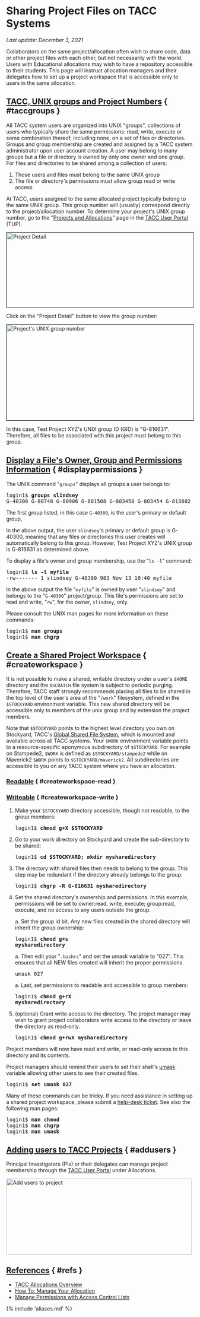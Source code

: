 # Sharing Project Files on TACC Systems
*Last update: December 3, 2021* 


Collaborators on the same project/allocation often wish to share code, data or other project files with each other, but not necessarily with the world. Users with Educational allocations may wish to have a repository accessible to their students. This page will instruct allocation managers and their delegates how to set up a project workspace that is accessible only to users in the same allocation. 

## [TACC, UNIX groups and Project Numbers](#taccgroups) { #taccgroups }

All TACC system users are organized into UNIX "groups", collections of users who typically share the same permissions: read, write, execute or some combination thereof, including none, on a set of files or directories. Groups and group membership are created and assigned by a TACC system administrator upon user account creation. A user may belong to many groups but a file or directory is owned by only one owner and one group. For files and directories to be shared among a collection of users: 

1. Those users and files must belong to the same UNIX group
2. The file or directory's permissions must allow group read or write access

At TACC, users assigned to the same allocated project typically belong to the same UNIX group. This group number will (usually) correspond directly to the project/allocation number. To determine your project's UNIX group number, go to the "[Projects and Allocations](https://portal.tacc.utexas.edu/projects-and-allocations)" page in the [TACC User Portal](http://portal.tacc.utexas.edu) (TUP).

<img alt="Project Detail" border="1" src="../../imgs/tutorials/sharingfiles-1.png" style="width: 600px; height: 201px;" />

Click on the "Project Detail" button to view the group number:

<img alt="Project's UNIX group number" border="1" src="../../imgs/tutorials/sharingfiles-1.png" style="width: 600px; height: 258px;" />

In this case, Test Project XYZ's UNIX group ID (GID) is "G-816631". Therefore, all files to be associated with this project must belong to this group.

## [Display a File's Owner, Group and Permissions Information](#displaypermissions) { #displaypermissions }

The UNIX command "`groups`" displays all groups a user belongs to:

<pre class="cmd-line">login1$ <b>groups slindsey</b>
G-40300 G-80748 G-80906 G-801508 G-803450 G-803454 G-813602 G-816631</pre>

The first group listed, in this case `G-40300`, is the user's primary or default group, 

In the above output, the user `slindsey`'s primary or default group is G-40300, meaning that any files or directories this user creates will automatically belong to this group. However, Test Project XYZ's UNIX group is G-816631 as determined above.  

<!-- The user must therefore switch groups from their default group, G-40300, to the project's group, G-816631, via the UNIX `newgrp` command. <pre>login1$ <b>newgrp G-816631</b></pre> 

Now all files created by this user will belong to the project's group. Note that this command does not change the group or permissions of any files that have already been created. If the user's default group matches the project's group, then this step is not necessary.-->

To display a file's owner and group membership, use the "`ls -l`" command:

<pre class="cmd-line">login1$ <b>ls -l myfile</b>
-rw------- 1 slindsey G-40300 983 Nov 13 10:40 myfile</pre> 

In the above output the file "`myfile`" is owned by user "`slindsey`" and belongs to the "`G-40300`" project/group. This file's permissions are set to read and write, "`rw`", for the owner, `slindsey`, only.

Please consult the UNIX man pages for more information on these commands:

<pre class="cmd-line">
login1$ <b>man groups</b>
login1$ <b>man chgrp</b></pre>

## [Create a Shared Project Workspace](#createworkspace) { #createworkspace }

It is not possible to make a shared, writable directory under a user's `$HOME` directory and the `$SCRATCH` file system is subject to periodic purging. Therefore, TACC staff strongly recommends placing all files to be shared in the top level of the user's area of the "`/work`" filesystem, defined in the `$STOCKYARD` environment variable. This new shared directory will be accessible only to members of the unix group and by extension the project members.

Note that `$STOCKYARD` points to the highest level directory you own on Stockyard, TACC's [Global Shared File System](https://www.tacc.utexas.edu/systems/stockyard), which is mounted and available across all TACC systems. Your `$WORK` environment variable points to a resource-specific eponymous subdirectory of `$STOCKYARD`. For example on Stampede2, `$WORK` is defined as `$STOCKYARD/stampede2` while on Maverick2 `$WORK` points to `$STOCKYARD/maverick2`. All subdirectories are accessible to you on any TACC system where you have an allocation.

### [Readable](#createworkspace-read) { #createworkspace-read }

### [Writeable](#createworkspace-write) { #createworkspace-write }


1. Make your `$STOCKYARD` directory accessible, though not readable, to the group members:  
	<pre class="cmd-line">login1$ <b>chmod g+X $STOCKYARD</b></pre>

1. Go to your work directory on Stockyard and create the sub-directory to be shared:
	<pre class="cmd-line">login1$ <b>cd $STOCKYARD; mkdir mysharedirectory</b></pre>

	<!-- // insert permissions and gid stuff here -->

1. The directory with shared files then needs to belong to the group. This step may be redundant if the directory already belongs to the group:
	<pre class="cmd-line">login1$ <b>chgrp -R G-816631 mysharedirectory</b></pre>

1. Set the shared directory's ownership and permissions. In this example, permissions will be set to owner:read, write, execute; group:read, execute, and no access to any users outside the group.  

	a. Set the group id bit. Any new files created in the shared directory will inherit the group ownership:
		<pre class="cmd-line">login1$ <b>chmod g+s mysharedirectory</b></pre>

	a. Then edit your "`.bashrc`" and set the umask variable to "027". This ensures that all NEW files created will inherit the proper permissions.
		<pre>umask 027</pre>
	
	a. Last, set permissions to readable and accessible to group members:
		<pre class="cmd-line">login1$ <b>chmod g+rX mysharedirectory</b></pre>

1. (optional) Grant write access to the directory. The project manager may wish to grant project collaborators write access to the directory or leave the directory as read-only.
	<pre class="cmd-line">login1$ <b>chmod g+rwX mysharedirectory</b></pre>

Project members will now have read and write, or read-only access to this directory and its contents. 

Project managers should remind their users to set their shell's [umask](http://en.wikipedia.org/wiki/Umask) variable allowing other users to see their created files.  

<pre class="cmd-line">login1$ <b>set umask 027</b></pre>

Many of these commands can be tricky. If you need assistance in setting up a shared project workspace, please submit a [help-desk ticket](https://portal.tacc.utexas.edu/tacc-consulting/-/consult/tickets/create). See also the following man pages:

<pre class="cmd-line">
login1$ <b>man chmod</b>
login1$ <b>man chgrp</b>
login1$ <b>man umask</b></pre>

## [Adding users to TACC Projects](#addusers) { #addusers }
Principal Investigators (PIs) or their delegates can manage project membership through the [TACC User Portal](http://portal.tacc.utexas.edu) under Allocations. 

<img alt="Add users to project" src="../../imgs/tutorials/sharingfiles-1.png" style="width: 500px; height: 205px;" />

## [References](#refs) { #refs }

* [TACC Allocations Overview](https://portal.tacc.utexas.edu/allocations-overview)
* [How To: Manage Your Allocation](https://portal.tacc.utexas.edu/tutorials/managing-allocations)
* [Manage Permissions with Access Control Lists](https://portal.tacc.utexas.edu/tutorials/acls)

{% include 'aliases.md' %}

